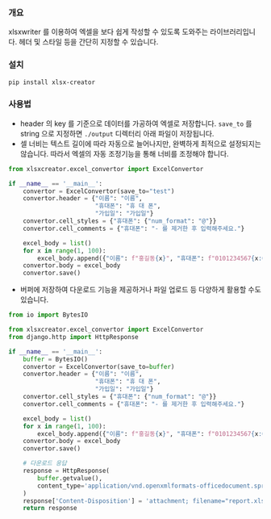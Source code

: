 ### 개요
xlsxwriter 를 이용하여 엑셀을 보다 쉽게 작성할 수 있도록 도와주는 라이브러리입니다.
헤더 및 스타일 등을 간단히 지정할 수 있습니다.

### 설치
```bash
pip install xlsx-creator
```

### 사용법
- header 의 key 를 기준으로 데이터를 가공하여 엑셀로 저장합니다. `save_to` 를 string 으로 지정하면 `./output` 디렉터리 아래 파일이 저장됩니다.
- 셀 너비는 텍스트 길이에 따라 자동으로 늘어나지만, 완벽하게 최적으로 설정되지는 않습니다. 따라서 엑셀의 자동 조정기능을 통해 너비를 조정해야 합니다.

```python
from xlsxcreator.excel_convertor import ExcelConvertor

if __name__ == '__main__':
    convertor = ExcelConvertor(save_to="test")
    convertor.header = {"이름": "이름",
                        "휴대폰": "휴 대 폰",
                        "가입일": "가입일"}
    convertor.cell_styles = {"휴대폰": {"num_format": "@"}}
    convertor.cell_comments = {"휴대폰": "- 를 제거한 후 입력해주세요."}

    excel_body = list()
    for x in range(1, 100):
        excel_body.append({"이름": f"홍길동{x}", "휴대폰": f"0101234567{x:02d}", "가입일": "2025-01-01"})
    convertor.body = excel_body
    convertor.save()
```

- 버퍼에 저장하여 다운로드 기능을 제공하거나 파일 업로드 등 다양하게 활용할 수도 있습니다.
```python
from io import BytesIO

from xlsxcreator.excel_convertor import ExcelConvertor
from django.http import HttpResponse

if __name__ == '__main__':
    buffer = BytesIO()
    convertor = ExcelConvertor(save_to=buffer)
    convertor.header = {"이름": "이름",
                        "휴대폰": "휴 대 폰",
                        "가입일": "가입일"}
    convertor.cell_styles = {"휴대폰": {"num_format": "@"}}
    convertor.cell_comments = {"휴대폰": "- 를 제거한 후 입력해주세요."}

    excel_body = list()
    for x in range(1, 100):
        excel_body.append({"이름": f"홍길동{x}", "휴대폰": f"0101234567{x:02d}", "가입일": "2025-01-01"})
    convertor.body = excel_body
    convertor.save()

    # 다운로드 응답
    response = HttpResponse(
        buffer.getvalue(),
        content_type='application/vnd.openxmlformats-officedocument.spreadsheetml.sheet'
    )
    response['Content-Disposition'] = 'attachment; filename="report.xlsx"'
    return response
```